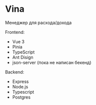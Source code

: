 # Vina
Менеджер для расхода/дохода

Frontend:
  - Vue 3
  - Pinia
  - TypeScript
  - Ant Disign
  - json-server (пока не написан бекенд)
 
Backend:
  - Express
  - Node.js
  - Typescript
  - Postgres
  
